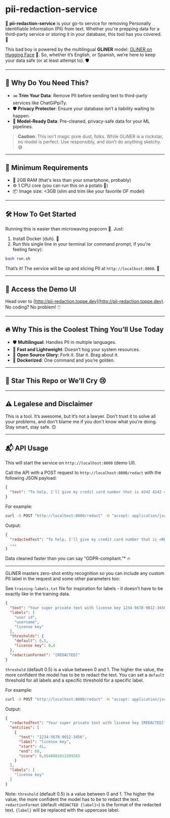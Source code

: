 # pii-redaction-service

🚀 **pii-redaction-service** is your go-to service for removing Personally Identifiable Information (PII) from text. Whether you're prepping data for a
third-party
service or storing it in your database, this tool has you covered. 🌟

This bad boy is powered by the multilingual **GLiNER** model: [GLiNER on Hugging Face](https://huggingface.co/urchade/gliner_multi_pii-v1) 🤗. So, whether it’s
English, or Spanish, we’re here to keep your data safe (or at least attempt to). 🛡️

---

## 🤔 Why Do You Need This?

- ✂️ **Trim Your Data**: Remove PII before sending text to third-party services like ChatGiPpiTy.
- 🛡️ **Privacy Protector**: Ensure your database isn’t a liability waiting to happen.
- 🤖 **Model-Ready Data**: Pre-cleaned, privacy-safe data for your ML pipelines.

> **Caution**: This isn't magic pixie dust, folks. While GLiNER is a rockstar, no model is perfect. Use responsibly, and don't do anything sketchy. 😅

---

## 💾 Minimum Requirements

- 🧠 2GB RAM (that's less than your smartphone, probably)
- ⚙️ 1 CPU core (you can run this on a potato 🥔)
- 📦 Image size: <3GB (slim and trim like your favorite OF model)

---

## 🛠️ How To Get Started

Running this is easier than microwaving popcorn 🍿. Just:

1. Install Docker (duh). 🐳
2. Run this single line in your terminal (or command prompt, if you're feeling fancy):

```bash
bash run.sh

```

That’s it! The service will be up and slicing PII at `http://localhost:8000`. 🎉

---

## 🚪 Access the Demo UI

Head over to [http://pii-redaction.toppe.dev](http://pii-redaction.toppe.dev). No coding? No problem! 🖱️

---

## 🔥 Why This is the Coolest Thing You’ll Use Today

- 🛡️ **Multilingual**: Handles PII in multiple languages.
- 🏃 **Fast and Lightweight**: Doesn’t hog your system resources.
- 🎉 **Open Source Glory**: Fork it. Star it. Brag about it.
- 🤯 **Dockerized**: One command and you’re golden.

---

## 🤩 Star This Repo or We’ll Cry 😢

---

## ⚠️ Legalese and Disclaimer

This is a tool. It’s awesome, but it’s not a lawyer. Don’t trust it to solve all your problems, and don’t blame me if you don't know what you're doing.
Stay smart, stay safe. 🙃

---

## 📬 API Usage

This will start the service on `http://localhost:8000` (demo UI).

Call the API with a POST request to `http://localhost:8000/redact` with the following JSON payload:

```json
{
  "text": "To help, I'll give my credit card number that is 4242 4242 4242 4242 and the CVV 3 digits on the back are 362"
}
```

For example:

```bash
curl -X POST "http://localhost:8000/redact" -H "accept: application/json" -H "Content-Type: application/json" -d "{\"text\":\"To help, I'll give my credit card number that is 4242 4242 4242 4242 and the CVV 3 digits on the back are 362\"}"
```

Output:

```json
{
  "redactedText": "To help, I'll give my credit card number that is <REDACTED CREDIT CARD NUMBER> and the CVV 3 digits on the back are <REDACTED CVV>",
  ...
}
```

Data cleaned faster than you can say “GDPR-compliant.”* 🔥

--- 

GLiNER masters zero-shot entity recognition so you can include any custom PII label in the request and some other parameters too:

See `training-labels.txt` file for inspiration for labels - it doesn't have to be exactly like in the training data.

```json
{
  "text": "Your super private text with license key 1234-5678-9012-3456",
  "labels": [
    "user id",
    "username",
    "license key"
  ],
  "thresholds": {
    "default": 0.5,
    "license key": 0.4
  },
  "redactionFormat": "[REDACTED]"
}
```

`threshold` (default 0.5) is a value between 0 and 1. The higher the value, the more confident the model has to be to redact the text.
You can set a `default` threshold for all labels and a specific threshold for a specific label.

For example:

```bash
curl -X POST "http://localhost:8000/redact" -H "accept: application/json" -H "Content-Type: application/json" -d "{\"text\":\"Your super private text with license key 1234-5678-9012-3456\",\"labels\":[\"user id\",\"username\",\"license key\"],\"thresholds\":{\"default\":0.5,\"license key\":0.4},\"redactionFormat\":\"[REDACTED]\"}"
```

Output:

```json
{
  "redactedText": "Your super private text with license key [REDACTED]",
  "entities": [
    {
      "text": "1234-5678-9012-3456",
      "label": "license key",
      "start": 41,
      "end": 60,
      "score": 0.9540082812309265
    }
  ],
  "labels": [
    "license key"
  ]
}
```

Note: `threshold` (default 0.5) is a value between 0 and 1. The higher the value, the more confident the model has to be to redact the text.
`redactionFormat` (default `<REDACTED {label}>`) is the format of the redacted text. `{label}` will be replaced with the uppercase label.
